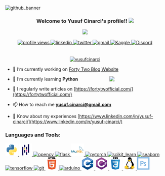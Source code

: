 ![github_banner](https://user-images.githubusercontent.com/77057546/198990018-982c739f-77c0-4cf7-bdcd-f1b08424d9cf.png)


<h3 align="center">
  Welcome to Yusuf Cinarci's profile!! 
  

  <img src="https://raw.githubusercontent.com/nixin72/nixin72/master/wave.gif" width="28">
</h3>

<p align="center"><img src="https://readme-typing-svg.herokuapp.com/?lines=Electrical-Electronics%20Engineer;Data%20Science%20and%20A.I.%20Enthusiast;&font=Arial%20Code&center=true&width=450&height=45&color=7289d9&vCenter=true&size=22&pause=1500"></a>
</p>

<div align="center">
<a href="https://github.com/yusufcinarci" target="_blank">
   <img height="26px" src="https://komarev.com/ghpvc/?username=yusufcinarci&label=Profile%20views&color=7289d9&style=flat" alt="profile views" style="margin-bottom: 5px;" />
</a>
<a href="https://www.linkedin.com/in/yusuf-cinarci/" target="_blank">
   <img height="26px" src="https://img.shields.io/badge/linkedin-%2300acee.png?color=0e76a8&style=flat&logo=linkedin&logoColor=white" alt="linkedin" style="margin-bottom: 5px;" />
</a>
 <a href="https://twitter.com/yusufcin4rci" target="_blank">
   <img height="26px" src="https://img.shields.io/badge/twitter-%2300acee.png?color=00ACEE&style=flat&logo=twitter&logoColor=white" alt="twitter" style="margin-bottom: 5px;" />
</a>
<a href="yusuf.cinarci@gmail.com" target="_blank">
   <img height="26px" src="https://img.shields.io/badge/Gmail-dc143c?style=flat&logo=gmail&logoColor=white" alt="gmail" style="margin-bottom: 5px;" />
   </a>
<a href="https://www.kaggle.com/yusufcinarci" target="_blank">
   <img height="26px" src="https://img.shields.io/badge/Kaggle-00CCFF?style=flat&logo=kaggle&logoColor=white" alt="Kaggle" style="margin-bottom: 5px;" />
   </a>
<a href="https://discord.gg/zWt6MSkC" target="_blank">
   <img height="26px" src="https://img.shields.io/badge/Discord-7289d9?style=flat&logo=discord&logoColor=white" alt="Discord" style="margin-bottom: 5px;" />
   </a>

 </div> 
&nbsp;

<p align="center"> <a href="https://github.com/ryo-ma/github-profile-trophy"><img src="https://github-profile-trophy.vercel.app/api?username=yusufcinarci&show_icons=true&theme=gruvbox" alt="yusufcinarci" /></a> </p>

- 🔭 I’m currently working on [Forty Two Blog Website](https://fortytwofficial.com/)

<img src="https://raw.githubusercontent.com/MicaelliMedeiros/micaellimedeiros/master/image/computer-illustration.png" min-width="380px" max-width="200px" width="175px" align="right">

- 🌱 I’m currently learning **Python**

- 📝 I regularly write articles on [https://fortytwofficial.com/](https://fortytwofficial.com/)

- 📫 How to reach me **yusuf.cinarci@gmail.com**

- 📄 Know about my experiences [https://www.linkedin.com/in/yusuf-cinarci/](https://www.linkedin.com/in/yusuf-cinarci/)

<h3 align="left">Languages and Tools:</h3>
<p align="left"> <a href="https://www.python.org" target="_blank" rel="noreferrer"> <img src="https://raw.githubusercontent.com/devicons/devicon/master/icons/python/python-original.svg" alt="python" width="40" height="40"/> </a> <a href="https://pandas.pydata.org/" target="_blank" rel="noreferrer"> <img src="https://raw.githubusercontent.com/devicons/devicon/2ae2a900d2f041da66e950e4d48052658d850630/icons/pandas/pandas-original.svg" alt="pandas" width="40" height="40"/> </a>  <a href="https://opencv.org/" target="_blank" rel="noreferrer"> <img src="https://www.vectorlogo.zone/logos/opencv/opencv-icon.svg" alt="opencv" width="40" height="40"/> </a><a href="https://flask.palletsprojects.com/" target="_blank" rel="noreferrer"> <img src="https://www.vectorlogo.zone/logos/pocoo_flask/pocoo_flask-icon.svg" alt="flask" width="40" height="40"/> </a> <a href="https://www.mysql.com/" target="_blank" rel="noreferrer"> <img src="https://raw.githubusercontent.com/devicons/devicon/master/icons/mysql/mysql-original-wordmark.svg" alt="mysql" width="40" height="40"/> </a> <a href="https://pytorch.org/" target="_blank" rel="noreferrer"> <img src="https://www.vectorlogo.zone/logos/pytorch/pytorch-icon.svg" alt="pytorch" width="40" height="40"/> </a> <a href="https://scikit-learn.org/" target="_blank" rel="noreferrer"> <img src="https://upload.wikimedia.org/wikipedia/commons/0/05/Scikit_learn_logo_small.svg" alt="scikit_learn" width="40" height="40"/> </a> <a href="https://seaborn.pydata.org/" target="_blank" rel="noreferrer"> <img src="https://seaborn.pydata.org/_images/logo-mark-lightbg.svg" alt="seaborn" width="40" height="40"/> </a> <a href="https://www.tensorflow.org" target="_blank" rel="noreferrer"> <img src="https://www.vectorlogo.zone/logos/tensorflow/tensorflow-icon.svg" alt="tensorflow" width="40" height="40"/> </a><a href="https://git-scm.com/" target="_blank" rel="noreferrer"> <img src="https://www.vectorlogo.zone/logos/git-scm/git-scm-icon.svg" alt="git" width="40" height="40"/> </a> <a href="https://www.w3.org/html/" target="_blank" rel="noreferrer"> <img src="https://raw.githubusercontent.com/devicons/devicon/master/icons/html5/html5-original-wordmark.svg" alt="html5" width="40" height="40"/> </a> <a href="https://www.arduino.cc/" target="_blank" rel="noreferrer"> <img src="https://cdn.worldvectorlogo.com/logos/arduino-1.svg" alt="arduino" width="40" height="40"/> </a> <a href="https://www.w3schools.com/cpp/" target="_blank" rel="noreferrer"> <img src="https://raw.githubusercontent.com/devicons/devicon/master/icons/cplusplus/cplusplus-original.svg" alt="cplusplus" width="40" height="40"/> </a> <a href="https://www.w3schools.com/cs/" target="_blank" rel="noreferrer"> <img src="https://raw.githubusercontent.com/devicons/devicon/master/icons/csharp/csharp-original.svg" alt="csharp" width="40" height="40"/> </a> <a href="https://www.w3schools.com/css/" target="_blank" rel="noreferrer"> <img src="https://raw.githubusercontent.com/devicons/devicon/master/icons/css3/css3-original-wordmark.svg" alt="css3" width="40" height="40"/> </a><a href="https://www.linux.org/" target="_blank" rel="noreferrer"> <img src="https://raw.githubusercontent.com/devicons/devicon/master/icons/linux/linux-original.svg" alt="linux" width="40" height="40"/> </a><a href="https://www.photoshop.com/en" target="_blank" rel="noreferrer"> <img src="https://raw.githubusercontent.com/devicons/devicon/master/icons/photoshop/photoshop-line.svg" alt="photoshop" width="40" height="40"/> </a>    </p>
